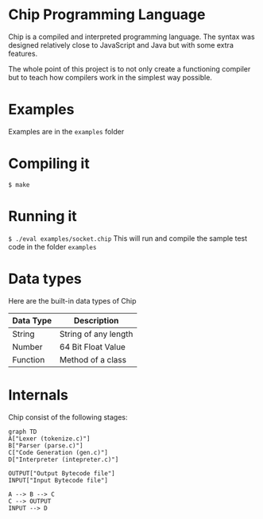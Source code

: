 # Chip Programming Language

Chip is a compiled and interpreted programming language. The syntax was designed relatively close to JavaScript and Java but with some extra features.

The whole point of this project is to not only create a functioning compiler but to teach how compilers work in the simplest way possible.

# Examples
Examples are in the ```examples``` folder

# Compiling it

```$ make```

# Running it
```$ ./eval examples/socket.chip```
This will run and compile the sample test code in the folder ```examples```

# Data types

Here are the built-in data types of Chip

|  Data Type     |Description                    |
|----------------|-------------------------------|
|String          |String of any length           |
|Number          |64 Bit Float Value             |
|Function        |Method of a class              |

# Internals
Chip consist of the following stages:
```mermaid
graph TD
A["Lexer (tokenize.c)"]  
B["Parser (parse.c)"]
C["Code Generation (gen.c)"]
D["Interpreter (intepreter.c)"]

OUTPUT["Output Bytecode file"]
INPUT["Input Bytecode file"]

A --> B --> C 
C --> OUTPUT
INPUT --> D